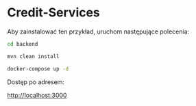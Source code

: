 # **Credit-Services**

Aby zainstalować ten przykład, uruchom następujące polecenia:
```bash
cd backend

mvn clean install

docker-compose up -d
```
Dostęp po adresem: 

[http://localhost:3000](http://localhost:3000)



